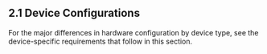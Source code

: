 ## 2.1 Device Configurations

For the major differences in hardware configuration by device
type, see the device-specific requirements that follow in this section.
